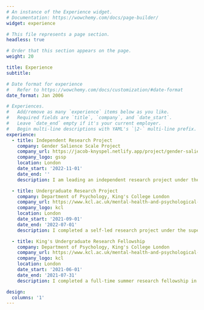 ```yaml
---
# An instance of the Experience widget.
# Documentation: https://wowchemy.com/docs/page-builder/
widget: experience

# This file represents a page section.
headless: true

# Order that this section appears on the page.
weight: 20

title: Experience
subtitle: 

# Date format for experience
#   Refer to https://wowchemy.com/docs/customization/#date-format
date_format: Jan 2006

# Experiences.
#   Add/remove as many `experience` items below as you like.
#   Required fields are `title`, `company`, and `date_start`.
#   Leave `date_end` empty if it's your current employer.
#   Begin multi-line descriptions with YAML's `|2-` multi-line prefix.
experience:
  - title: Independent Research Project
    company: Gender Salience Scale Project
    company_url: https://jacob-knyspel.netlify.app/project/gender-salience-scale-project/
    company_logo: gssp
    location: London
    date_start: '2022-11-01'
    date_end: ''
    description: I am leading an independent research project under the supervision of [Dr Ashley Brown](https://www.kcl.ac.uk/people/ashley-brown) at the Department of Psychology, King's College London, the aim of which is to develop and validate a new quantitative scale of gender salience. This will involve the completion of a pre-registered quantitative study, during which data will be analysed using a combination of structural equation modelling and regression modelling techniques. Read more about the project [here](https://jacob-knyspel.netlify.app/project/gender-salience-scale-project/). <br> My responsibilities include: (i) designing the research, (ii) applying for ethical approval, (iii) applying for funding, (iv) pre-registering the research, (v) managing participant recruitment, (vi) analysing psychometric data, and (vii) writing a manuscript of the finished research.

  - title: Undergraduate Research Project
    company: Department of Psychology, King's College London
    company_url: https://www.kcl.ac.uk/mental-health-and-psychological-sciences/about/departments/psychology
    company_logo: kcl
    location: London
    date_start: '2021-09-01'
    date_end: '2022-07-01'
    description: I completed a self-led research project under the supervision of [Dr. Charlotte Russell](https://www.kcl.ac.uk/people/charlotte-russell) (King’s College London), which formed the basis of my final-year undergraduate dissertation. I used generalized linear mixed-effect modelling and likelihood-based model comparisons to provide new insight into the temporal mechanics of facial expression perception in healthy individuals. For this project I was awarded an *Undergraduate Poster Conference Prize* and nominated for the *EPS/BSA Undergraduate Project Prize* and *BPS Cognitive Section Undergraduate Project Prize*.

  - title: King's Undergraduate Research Fellowship
    company: Department of Psychology, King's College London
    company_url: https://www.kcl.ac.uk/mental-health-and-psychological-sciences/about/departments/psychology
    company_logo: kcl
    location: London
    date_start: '2021-06-01'
    date_end: '2021-07-31'
    description: I completed a full-time summer research fellowship in the area of experimental social cognition under the co-supervision of [Dr. Caroline Catmur](https://www.kcl.ac.uk/people/caroline-catmur) (King’s College London) and [Ms. Mirta Stantic](https://www.psy.ox.ac.uk/people/mirta-stantic) (University of Oxford). My responsibilities included designing and programming experimental tasks, proposing recruitment strategies, analysing data, and contributing to a written report of the finished research. For this fellowship I was awarded a *King's Research Experience Award*.

design:
  columns: '1'
---
```

